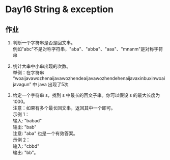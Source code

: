 # Day16 String & exception

## 作业

1. 判断一个字符串是否是回文串。  
  例如"abc"不是对称字符串，"aba"、"abba"、"aaa"、"mnanm"是对称字符串
  
2. 统计大串中小串出现的次数。  
  举例：在字符串 “woaijavawozhenaijavawozhendeaijavawozhendehenaijavaxinbuxinwoaijavagun” 中 java 出现了5次
  
3. 给定一个字符串 s，找到 s 中最长的回文子串。你可以假设 s 的最大长度为 1000。  
  注意：如果有多个最长回文串，返回其中一个即可。  
  示例 1：  
  输入: "babad"  
  输出: "bab"  
  注意: "aba" 也是一个有效答案。  
  示例 2：  
  输入: "cbbd"  
  输出: "bb"。  